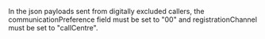 In the json payloads sent from digitally excluded callers, the communicationPreference field must be set to "00" and registrationChannel
must be set to "callCentre".